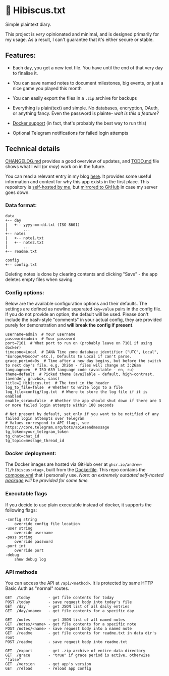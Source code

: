 # 🌺 Hibiscus.txt

Simple plaintext diary.

This project is *very* opinionated and minimal, and is designed primarily for my usage. 
As a result, I can't guarantee that it's either secure or stable.

## Features:
* Each day, you get a new text file. You have until the end of that very day to finalise it.
* You can save named notes to document milestones, big events, or just a nice game you played this month
* You can easily export the files in a `.zip` archive for backups

* Everything is plain(text) and simple. No databases, encryption, OAuth, or anything fancy. Even the password is plainte- *wait is this a feature?*
* [Docker support](#docker-deployment) (in fact, that's probably the best way to run this)
* Optional Telegram notifications for failed login attempts

## Technical details
[CHANGELOG.md](./CHANGELOG.md) provides a good overview of updates, and [TODO.md](./TODO.md) file shows what I will (or *may*) work on in the future.

You can read a relevant entry in my blog [here](https://a71.su/notes/hibiscus/). 
It provides some useful information and context for why this app exists in the first place.
This repository is [self-hosted by me](https://git.a71.su/Andrew71/hibiscus), but [mirrored to GitHub](https://github.com/Andrew-71/hibiscus) in case my server goes down.

### Data format:
```
data
+-- day
|   +-- yyyy-mm-dd.txt (ISO 8601)
|       ...
+-- notes
|   +-- note1.txt
|   +-- note2.txt
|       ...
+-- readme.txt

config
+-- config.txt
```
Deleting notes is done by clearing contents and clicking "Save" - the app deletes empty files when saving.

### Config options:
Below are the available configuration options and their defaults. 
The settings are defined as newline separated `key=value` pairs in the config file.
If you do not provide an option, the default will be used.
Please don't include the bash-style "comments" in your actual config, 
they are provided purely for demonstration and **will break the config if present**.
```
username=admin  # Your username
password=admin  # Your password
port=7101  # What port to run on (probably leave on 7101 if using docker)
timezone=Local  # IANA Time zone database identifier ("UTC", Local", "Europe/Moscow" etc.), Defaults to Local if can't parse.
grace_period=0s  # Time after a new day begins, but before the switch to next day's file. e.g. 3h26m - files will change at 3:26am
language=en  # ISO-639 language code (available - en, ru)
theme=default  # Picked theme (available - default, high-contrast, lavender, gruvbox, sans)
title=🌺 Hibiscus.txt  # The text in the header
log_to_file=false  # Whether to write logs to a file
log_file=config/log.txt  # Where to store the log file if it is enabled
enable_scram=false  # Whether the app should shut down if there are 3 or more failed login attempts within 100 seconds

# Not present by default, set only if you want to be notified of any failed login attempts over Telegram
# Values correspond to API flags, see https://core.telegram.org/bots/api#sendmessage
tg_token=your_telegram_token
tg_chat=chat_id
tg_topic=message_thread_id
```

### Docker deployment:
The Docker images are hosted via GitHub over at `ghcr.io/andrew-71/hibiscus:<tag>`, 
built from the [Dockerfile](./Dockerfile).
This repo contains the [compose.yml](./compose.yml) that I personally use.
*Note: an extremely outdated self-hosted [package](https://git.a71.su/Andrew71/hibiscus/packages) will be provided for some time.*

### Executable flags
If you decide to use plain executable instead of docker, it supports the following flags:
```
-config string
    override config file location
-user string
    override username
-pass string
    override password
-port int
    override port
-debug
    show debug log
```

### API methods
You can access the API at `/api/<method>`. It is protected by same HTTP Basic Auth as "normal" routes.
```
GET  /today        - get file contents for today
POST /today        - save request body into today's file
GET  /day          - get JSON list of all daily entries
GET  /day/<name>   - get file contents for a specific day

GET  /notes        - get JSON list of all named notes
GET  /notes/<name> - get file contents for a specific note
POST /notes/<name> - save request body into a named note
GET  /readme       - get file contents for readme.txt in data dir's root
POST /readme       - save request body into readme.txt

GET  /export       - get .zip archive of entire data directory
GET  /grace        - "true" if grace period is active, otherwise "false"
GET  /version      - get app's version
GET  /reload       - reload app config
```